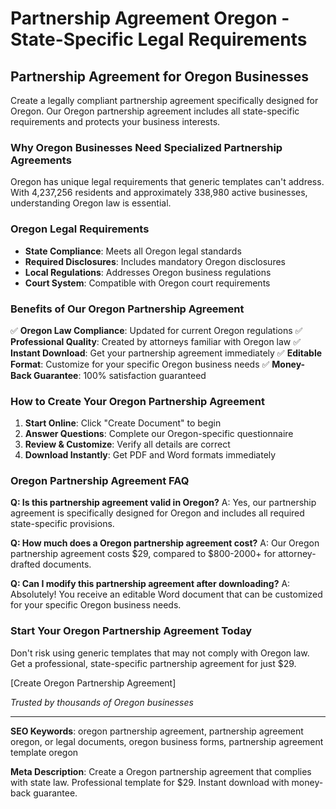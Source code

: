 # Partnership Agreement Oregon - State-Specific Legal Requirements

## Partnership Agreement for Oregon Businesses

Create a legally compliant partnership agreement specifically designed for Oregon. Our Oregon partnership agreement includes all state-specific requirements and protects your business interests.

### Why Oregon Businesses Need Specialized Partnership Agreements

Oregon has unique legal requirements that generic templates can't address. With 4,237,256 residents and approximately 338,980 active businesses, understanding Oregon law is essential.

### Oregon Legal Requirements

- **State Compliance**: Meets all Oregon legal standards
- **Required Disclosures**: Includes mandatory Oregon disclosures
- **Local Regulations**: Addresses Oregon business regulations
- **Court System**: Compatible with Oregon court requirements

### Benefits of Our Oregon Partnership Agreement

✅ **Oregon Law Compliance**: Updated for current Oregon regulations
✅ **Professional Quality**: Created by attorneys familiar with Oregon law
✅ **Instant Download**: Get your partnership agreement immediately
✅ **Editable Format**: Customize for your specific Oregon business needs
✅ **Money-Back Guarantee**: 100% satisfaction guaranteed

### How to Create Your Oregon Partnership Agreement

1. **Start Online**: Click "Create Document" to begin
2. **Answer Questions**: Complete our Oregon-specific questionnaire
3. **Review & Customize**: Verify all details are correct
4. **Download Instantly**: Get PDF and Word formats immediately

### Oregon Partnership Agreement FAQ

**Q: Is this partnership agreement valid in Oregon?**
A: Yes, our partnership agreement is specifically designed for Oregon and includes all required state-specific provisions.

**Q: How much does a Oregon partnership agreement cost?**
A: Our Oregon partnership agreement costs $29, compared to $800-2000+ for attorney-drafted documents.

**Q: Can I modify this partnership agreement after downloading?**
A: Absolutely! You receive an editable Word document that can be customized for your specific Oregon business needs.

### Start Your Oregon Partnership Agreement Today

Don't risk using generic templates that may not comply with Oregon law. Get a professional, state-specific partnership agreement for just $29.

[Create Oregon Partnership Agreement]

*Trusted by thousands of Oregon businesses*

---

**SEO Keywords**: oregon partnership agreement, partnership agreement oregon, or legal documents, oregon business forms, partnership agreement template oregon

**Meta Description**: Create a Oregon partnership agreement that complies with state law. Professional template for $29. Instant download with money-back guarantee.
